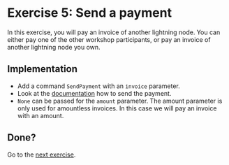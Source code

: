 # Exercise 5: Send a payment
In this exercise, you will pay an invoice of another lightning node. You can either pay one of the other workshop participants, or pay an invoice of another lightning node you own.

## Implementation
- Add a command `SendPayment` with an `invoice` parameter.
- Look at the [documentation](https://sdk-doc.breez.technology/guide/payments.html#sending-lightning-payments) how to send the payment.
- `None` can be passed for the `amount` parameter. The amount parameter is only used for amountless invoices. In this case we will pay an invoice with an amount.

## Done?
Go to the [next exercise](./06-list-payments.md).
